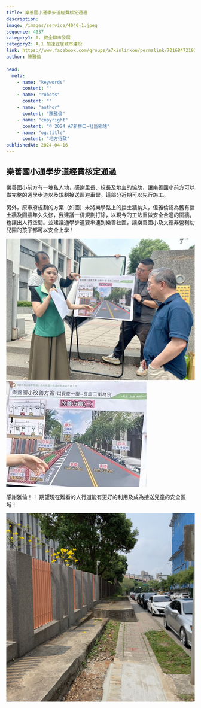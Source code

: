 ```yaml
---
title: 樂善國小通學步道經費核定通過
description:
image: /images/service/4040-1.jpeg
sequence: 4037
category1: A. 健全都市發展
category2: A.1 加速宜居城市建設
link: https://www.facebook.com/groups/a7xinlinkou/permalink/701684721936779/
author: 陳雅倫

head:
  meta:
    - name: "keywords"
      content: ""
    - name: "robots"
      content: ""
    - name: "author"
      content: "陳雅倫"
    - name: "copyright"
      content: "© 2024 A7新林口-社區網站"
    - name: "og:title"
      content: "地方行政"
publishedAt: 2024-04-16
---
```


## 樂善國小通學步道經費核定通過

樂善國小前方有一塊私人地，感謝里長、校長及地主的協助，讓樂善國小前方可以做完整的通學步道以及規劃接送區避車彎。這部分近期可以先行施工。

另外，原市府規劃的方案（如圖）未將樂學路上的擋土牆納入，但雅倫認為舊有擋土牆及圍牆年久失修，我建議一併規劃打除，以現今的工法重做安全合適的圍牆，也讓出人行空間。並建議通學步道要串連到樂善社區，讓樂善國小及文德非營利幼兒園的孩子都可以安全上學！

![s4040-1.jpeg](/images/service/s4040-1.jpeg)
![s4040-2.jpeg](/images/service/s4040-2.jpeg)

感謝雅倫！！ 期望現在難看的人行道能有更好的利用及成為接送兒童的安全區域！

![s4040-3.jpeg](/images/service/s4040-3.jpeg)
